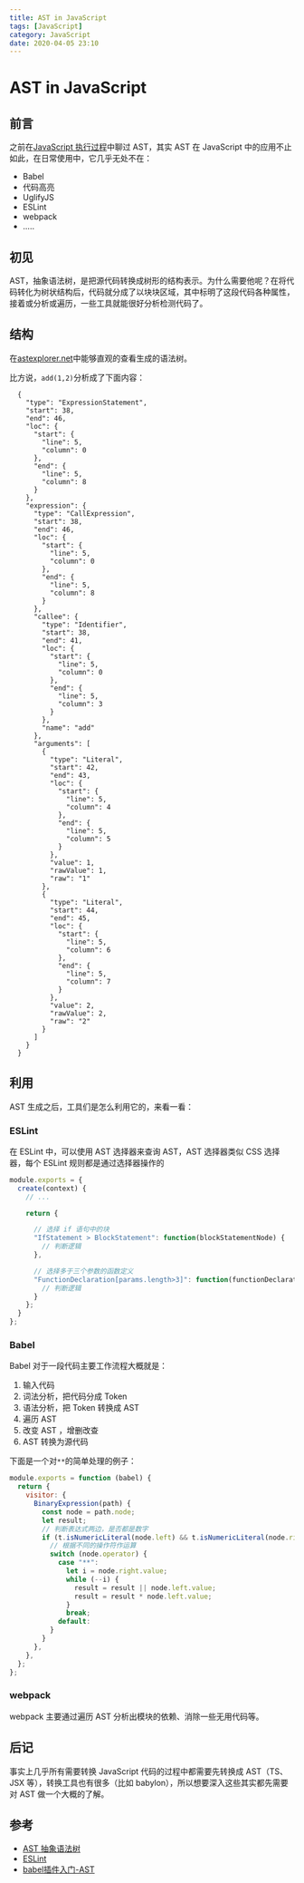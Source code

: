 ```yaml
---
title: AST in JavaScript
tags: [JavaScript]
category: JavaScript
date: 2020-04-05 23:10
---
```

# AST in JavaScript

## 前言
之前在<a href="https://blog.gongfangwen.com/2020/03/28/JavaScript%20%E6%89%A7%E8%A1%8C%E8%BF%87%E7%A8%8B/" target="_blank">JavaScript 执行过程</a>中聊过 AST，其实 AST 在 JavaScript 中的应用不止如此，在日常使用中，它几乎无处不在：
- Babel
- 代码高亮
- UglifyJS
- ESLint
- webpack
- .....

## 初见
AST，抽象语法树，是把源代码转换成树形的结构表示。为什么需要他呢？在将代码转化为树状结构后，代码就分成了以块块区域，其中标明了这段代码各种属性，接着或分析或遍历，一些工具就能很好分析检测代码了。

## 结构
在<a href="https://astexplorer.net/" target="_blank">astexplorer.net</a>中能够直观的查看生成的语法树。

比方说，`add(1,2)`分析成了下面内容：
```
  {
    "type": "ExpressionStatement",
    "start": 38,
    "end": 46,
    "loc": {
      "start": {
        "line": 5,
        "column": 0
      },
      "end": {
        "line": 5,
        "column": 8
      }
    },
    "expression": {
      "type": "CallExpression",
      "start": 38,
      "end": 46,
      "loc": {
        "start": {
          "line": 5,
          "column": 0
        },
        "end": {
          "line": 5,
          "column": 8
        }
      },
      "callee": {
        "type": "Identifier",
        "start": 38,
        "end": 41,
        "loc": {
          "start": {
            "line": 5,
            "column": 0
          },
          "end": {
            "line": 5,
            "column": 3
          }
        },
        "name": "add"
      },
      "arguments": [
        {
          "type": "Literal",
          "start": 42,
          "end": 43,
          "loc": {
            "start": {
              "line": 5,
              "column": 4
            },
            "end": {
              "line": 5,
              "column": 5
            }
          },
          "value": 1,
          "rawValue": 1,
          "raw": "1"
        },
        {
          "type": "Literal",
          "start": 44,
          "end": 45,
          "loc": {
            "start": {
              "line": 5,
              "column": 6
            },
            "end": {
              "line": 5,
              "column": 7
            }
          },
          "value": 2,
          "rawValue": 2,
          "raw": "2"
        }
      ]
    }
  }
```

## 利用
AST 生成之后，工具们是怎么利用它的，来看一看：

### ESLint
在 ESLint 中，可以使用 AST 选择器来查询 AST，AST 选择器类似 CSS 选择器，每个 ESLint 规则都是通过选择器操作的
```javascript
module.exports = {
  create(context) {
    // ...

    return {

      // 选择 if 语句中的块
      "IfStatement > BlockStatement": function(blockStatementNode) {
        // 判断逻辑
      },

      // 选择多于三个参数的函数定义
      "FunctionDeclaration[params.length>3]": function(functionDeclarationNode) {
        // 判断逻辑
      }
    };
  }
};
```

### Babel
Babel 对于一段代码主要工作流程大概就是：
1. 输入代码
2. 词法分析，把代码分成 Token
3. 语法分析，把 Token 转换成 AST
4. 遍历 AST
5. 改变 AST ，增删改查
6. AST 转换为源代码

下面是一个对`**`的简单处理的例子：
```javascript
module.exports = function (babel) {
  return {
    visitor: {
      BinaryExpression(path) {
        const node = path.node;
        let result;
        // 判断表达式两边，是否都是数字
        if (t.isNumericLiteral(node.left) && t.isNumericLiteral(node.right)) {
          // 根据不同的操作符作运算
          switch (node.operator) {
            case "**":
              let i = node.right.value;
              while (--i) {
                result = result || node.left.value;
                result = result * node.left.value;
              }
              break;
            default:
          }
        }
      },
    },
  };
};
```
### webpack
webpack 主要通过遍历 AST 分析出模块的依赖、消除一些无用代码等。

## 后记
事实上几乎所有需要转换 JavaScript 代码的过程中都需要先转换成 AST（TS、JSX 等），转换工具也有很多（比如 babylon），所以想要深入这些其实都先需要对 AST 做一个大概的了解。

## 参考
- [AST 抽象语法树](http://jartto.wang/2018/11/17/about-ast/)
- [ESLint](https://cn.eslint.org/)
- [babel插件入门-AST](https://juejin.im/post/5ab9f2f3f265da239b4174f0#heading-6)